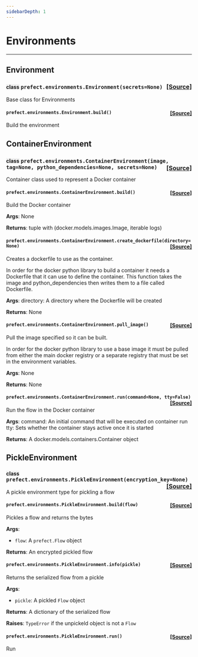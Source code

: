 ```yaml
---
sidebarDepth: 1
---
```


# Environments
---
 ## Environment

### <span style="background-color:rgba(27,31,35,0.05);font-size:0.85em;">class</span> ```prefect.environments.Environment(secrets=None)```<span style="float:right;">[[Source]](https://github.com/PrefectHQ/prefect/tree/master/src/prefect/environments.py#L34)</span>
Base class for Environments

 ####  ```prefect.environments.Environment.build()```<span style="float:right;">[[Source]](https://github.com/PrefectHQ/prefect/tree/master/src/prefect/environments.py#L44)</span>
Build the environment


 ## ContainerEnvironment

### <span style="background-color:rgba(27,31,35,0.05);font-size:0.85em;">class</span> ```prefect.environments.ContainerEnvironment(image, tag=None, python_dependencies=None, secrets=None)```<span style="float:right;">[[Source]](https://github.com/PrefectHQ/prefect/tree/master/src/prefect/environments.py#L49)</span>
Container class used to represent a Docker container

 ####  ```prefect.environments.ContainerEnvironment.build()```<span style="float:right;">[[Source]](https://github.com/PrefectHQ/prefect/tree/master/src/prefect/environments.py#L77)</span>
Build the Docker container

**Args**:
None

**Returns**:
tuple with (docker.models.images.Image, iterable logs)

 ####  ```prefect.environments.ContainerEnvironment.create_dockerfile(directory=None)```<span style="float:right;">[[Source]](https://github.com/PrefectHQ/prefect/tree/master/src/prefect/environments.py#L135)</span>
Creates a dockerfile to use as the container.

In order for the docker python library to build a container it needs a
Dockerfile that it can use to define the container. This function takes the
image and python_dependencies then writes them to a file called Dockerfile.

**Args**:
directory: A directory where the Dockerfile will be created

**Returns**:
None

 ####  ```prefect.environments.ContainerEnvironment.pull_image()```<span style="float:right;">[[Source]](https://github.com/PrefectHQ/prefect/tree/master/src/prefect/environments.py#L120)</span>
Pull the image specified so it can be built.

In order for the docker python library to use a base image it must be pulled
from either the main docker registry or a separate registry that must be set in
the environment variables.

**Args**:
None

**Returns**:
None

 ####  ```prefect.environments.ContainerEnvironment.run(command=None, tty=False)```<span style="float:right;">[[Source]](https://github.com/PrefectHQ/prefect/tree/master/src/prefect/environments.py#L97)</span>
Run the flow in the Docker container

**Args**:
command: An initial command that will be executed on container run
tty: Sets whether the container stays active once it is started

**Returns**:
A docker.models.containers.Container object


 ## PickleEnvironment

### <span style="background-color:rgba(27,31,35,0.05);font-size:0.85em;">class</span> ```prefect.environments.PickleEnvironment(encryption_key=None)```<span style="float:right;">[[Source]](https://github.com/PrefectHQ/prefect/tree/master/src/prefect/environments.py#L184)</span>
A pickle environment type for pickling a flow

 ####  ```prefect.environments.PickleEnvironment.build(flow)```<span style="float:right;">[[Source]](https://github.com/PrefectHQ/prefect/tree/master/src/prefect/environments.py#L196)</span>
Pickles a flow and returns the bytes

**Args**:
- `flow`: A `prefect.Flow` object

**Returns**:
An encrypted pickled flow

 ####  ```prefect.environments.PickleEnvironment.info(pickle)```<span style="float:right;">[[Source]](https://github.com/PrefectHQ/prefect/tree/master/src/prefect/environments.py#L214)</span>
Returns the serialized flow from a pickle

**Args**:
- `pickle`: A pickled `Flow` object

**Returns**:
A dictionary of the serialized flow

**Raises**:
`TypeError` if the unpickeld object is not a `Flow`

 ####  ```prefect.environments.PickleEnvironment.run()```<span style="float:right;">[[Source]](https://github.com/PrefectHQ/prefect/tree/master/src/prefect/environments.py#L210)</span>
Run


